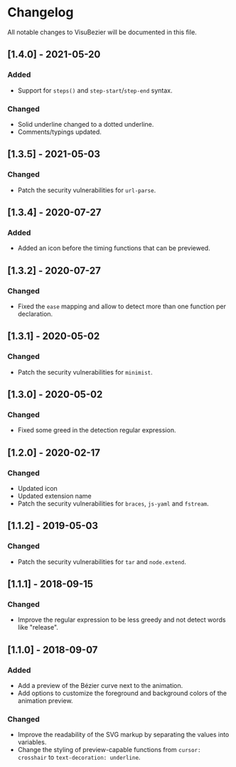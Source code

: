 # Changelog
All notable changes to VisuBezier will be documented in this file.

## [1.4.0] - 2021-05-20
### Added
- Support for `steps()` and `step-start`/`step-end` syntax.

### Changed
- Solid underline changed to a dotted underline.
- Comments/typings updated.

## [1.3.5] - 2021-05-03
### Changed
- Patch the security vulnerabilities for `url-parse`.

## [1.3.4] - 2020-07-27
### Added
- Added an icon before the timing functions that can be previewed.

## [1.3.2] - 2020-07-27
### Changed
- Fixed the `ease` mapping and allow to detect more than one function per declaration.

## [1.3.1] - 2020-05-02
### Changed
- Patch the security vulnerabilities for `minimist`.

## [1.3.0] - 2020-05-02
### Changed
- Fixed some greed in the detection regular expression.

## [1.2.0] - 2020-02-17
### Changed
- Updated icon
- Updated extension name
- Patch the security vulnerabilities for `braces`, `js-yaml` and `fstream`.

## [1.1.2] - 2019-05-03
### Changed
- Patch the security vulnerabilities for `tar` and `node.extend`.

## [1.1.1] - 2018-09-15
### Changed
- Improve the regular expression to be less greedy and not detect words like "release".

## [1.1.0] - 2018-09-07
### Added
- Add a preview of the Bézier curve next to the animation.
- Add options to customize the foreground and background colors of the animation preview.

### Changed
- Improve the readability of the SVG markup by separating the values into variables.
- Change the styling of preview-capable functions from `cursor: crosshair` to `text-decoration: underline`.